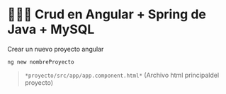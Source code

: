 # :chocolate_bar::chocolate_bar::chocolate_bar: Crud en Angular + Spring de Java + MySQL
Crear un nuevo proyecto angular
```
ng new nombreProyecto
```

>  `*proyecto/src/app/app.component.html*` (Archivo html principaldel proyecto)


